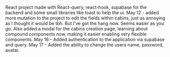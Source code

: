 React project made with React-query, react-hook, supabase for the backend and some small libraries like toast to help the ui.
May 12 - added more mutation to the project to edit the fields within cabins, just as annoying as I thought it would be tbh. But I've got the hang now. Seems easier as you go. Also added a modal for the cabins creation page, learning about compound components now, making it easier enabling very flexible components.
May 16 - Added authentication to the application via supabase and query.
May 17 - Added the ability to change the users name, password, avatar.
